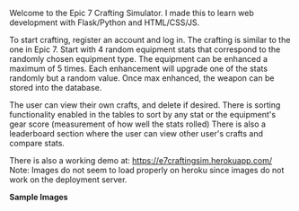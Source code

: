 Welcome to the Epic 7 Crafting Simulator.
I made this to learn web development with Flask/Python and HTML/CSS/JS.

To start crafting, register an account and log in.
The crafting is similar to the one in Epic 7.
Start with 4 random equipment stats that correspond to the randomly chosen equipment type.
The equipment can be enhanced a maximum of 5 times.
Each enhancement will upgrade one of the stats randomly but a random value.
Once max enhanced, the weapon can be stored into the database.

The user can view their own crafts, and delete if desired.
There is sorting functionality enabled in the tables to sort by any stat or the equipment's gear score (measurement of how well the stats rolled)
There is also a leaderboard section where the user can view other user's crafts and compare stats.

There is also a working demo at: https://e7craftingsim.herokuapp.com/
Note: Images do not seem to load properly on heroku since images do not work on the deployment server.

**Sample Images**



